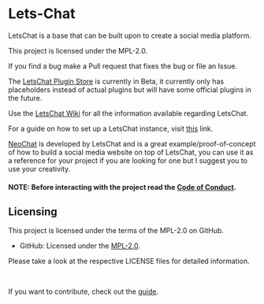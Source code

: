 # Lets-Chat
LetsChat is a base that can be built upon to create a social media platform.

This project is licensed under the MPL-2.0. 

If you find a bug make a Pull request that fixes the bug or file an Issue.

The <a href="https://project-letschat.github.io/plugin-store/index.html">LetsChat Plugin Store</a> is currently in Beta, it currently only has placeholders instead of actual plugins but will have some official plugins in the future.

Use the <a href="https://github.com/Project-LetsChat/LetsChat/wiki/">LetsChat Wiki</a> for all the information available regarding LetsChat.

For a guide on how to set up a LetsChat instance, visit <a href="https://github.com/Project-LetsChat/LetsChat/wiki/Setting-up-a-LetsChat-instance/">this</a> link.

<a href="https://project-letschat.github.io/NeoChat/">NeoChat</a> is developed by LetsChat and is a great example/proof-of-concept of how to build a social media website on top of LetsChat, you can use it as a reference for your project if you are looking for one but I suggest you to use your creativity.

#### NOTE: Before interacting with the project read the <a href="CODE_OF_CONDUCT.md">Code of Conduct</a>.

## Licensing

This project is licensed under the terms of the MPL-2.0 on GitHub.

- GitHub: Licensed under the [MPL-2.0](LICENSE).


Please take a look at the respective LICENSE files for detailed information.

<br>

If you want to contribute, check out the <a href="CONTRIBUTING.md">guide</a>.
